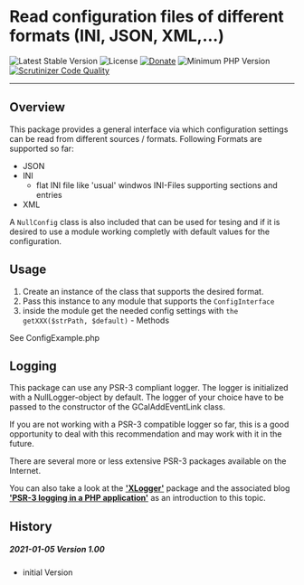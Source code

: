 # Read configuration files of different formats (INI, JSON, XML,...)

 ![Latest Stable Version](https://img.shields.io/badge/release-v1.0.0-brightgreen.svg)
 ![License](https://img.shields.io/packagist/l/gomoob/php-pushwoosh.svg) 
 [![Donate](https://img.shields.io/static/v1?label=donate&message=PayPal&color=orange)](https://www.paypal.me/SKientzler/5.00EUR)
 ![Minimum PHP Version](https://img.shields.io/badge/php-%3E%3D%207.4-8892BF.svg)
 [![Scrutinizer Code Quality](https://scrutinizer-ci.com/g/Stefanius67/Config/badges/quality-score.png?b=main&s=83ec79d99dfd102d2a89d33c72fa55cd93536063)](https://scrutinizer-ci.com/g/Stefanius67/Config/?branch=main)
 
----------
## Overview

This package provides a general interface via which configuration settings can be 
read from different sources / formats.
Following Formats are supported so far:

- JSON
- INI
	- flat INI file like 'usual' windwos INI-Files supporting sections and entries
- XML

A `NullConfig` class is also included that can be used for tesing and if it is
desired to use a module working completly with default values for the configuration.

## Usage
1. Create an instance of the class that supports the desired format.
2. Pass this instance to any module that supports the `ConfigInterface`
3. inside the module get the needed config settings with `the getXXX($strPath, $default)` - Methods

See ConfigExample.php

## Logging
This package can use any PSR-3 compliant logger. The logger is initialized with a NullLogger-object 
by default. The logger of your choice have to be passed to the constructor of the GCalAddEventLink class. 

If you are not working with a PSR-3 compatible logger so far, this is a good opportunity 
to deal with this recommendation and may work with it in the future.  

There are several more or less extensive PSR-3 packages available on the Internet.  

You can also take a look at the 
 [**'XLogger'**](https://www.phpclasses.org/package/11743-PHP-Log-events-to-browser-console-text-and-XML-files.html)
package and the associated blog
 [**'PSR-3 logging in a PHP application'**](https://www.phpclasses.org/blog/package/11743/post/1-PSR3-logging-in-a-PHP-application.html)
as an introduction to this topic.


## History
##### 2021-01-05	Version 1.00
  * initial Version
